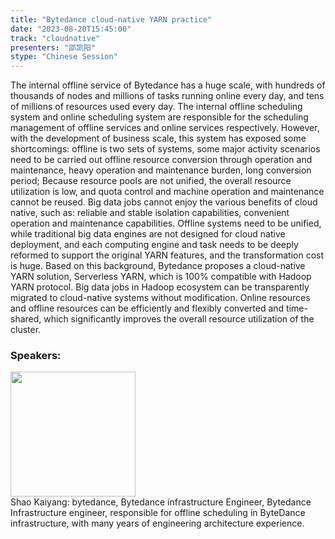 ```yaml
---
title: "Bytedance cloud-native YARN practice"
date: "2023-08-20T15:45:00" 
track: "cloudnative"
presenters: "邵凯阳"
stype: "Chinese Session"
---
```

The internal offline service of Bytedance has a huge scale, with hundreds of thousands of nodes and millions of tasks running online every day, and tens of millions of resources used every day. The internal offline scheduling system and online scheduling system are responsible for the scheduling management of offline services and online services respectively. However, with the development of business scale, this system has exposed some shortcomings: offline is two sets of systems, some major activity scenarios need to be carried out offline resource conversion through operation and maintenance, heavy operation and maintenance burden, long conversion period; Because resource pools are not unified, the overall resource utilization is low, and quota control and machine operation and maintenance cannot be reused. Big data jobs cannot enjoy the various benefits of cloud native, such as: reliable and stable isolation capabilities, convenient operation and maintenance capabilities. Offline systems need to be unified, while traditional big data engines are not designed for cloud native deployment, and each computing engine and task needs to be deeply reformed to support the original YARN features, and the transformation cost is huge. Based on this background, Bytedance proposes a cloud-native YARN solution, Serverless YARN, which is 100% compatible with Hadoop YARN protocol. Big data jobs in Hadoop ecosystem can be transparently migrated to cloud-native systems without modification. Online resources and offline resources can be efficiently and flexibly converted and time-shared, which significantly improves the overall resource utilization of the cluster.
 ### Speakers: 
 <img src="https://img.bagevent.com/resource/20230609/1633079160.png" width="200" /><br>Shao Kaiyang: bytedance, Bytedance infrastructure Engineer, Bytedance Infrastructure engineer, responsible for offline scheduling in ByteDance infrastructure, with many years of engineering architecture experience.
 <br><br>